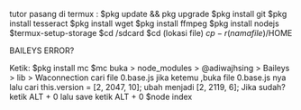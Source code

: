 
tutor pasang di termux :
$pkg update && pkg upgrade
$pkg install git
$pkg install tesseract
$pkg install wget
$pkg install ffmpeg
$pkg install nodejs
$termux-setup-storage
$cd /sdcard
$cd (lokasi file)
$cp -r (nama file) /$HOME




BAILEYS ERROR?

Ketik:
$pkg install mc
$mc
buka > node_modules > @adiwajhsing > Baileys > lib > Waconnection
cari file 0.base.js 
jika ketemu ,buka file 0.base.js nya
lalu cari this.version = [2, 2047, 10];
ubah menjadi [2, 2119, 6];
Jika sudah? ketik ALT + 0
lalu save
ketik ALT + 0
$node index
